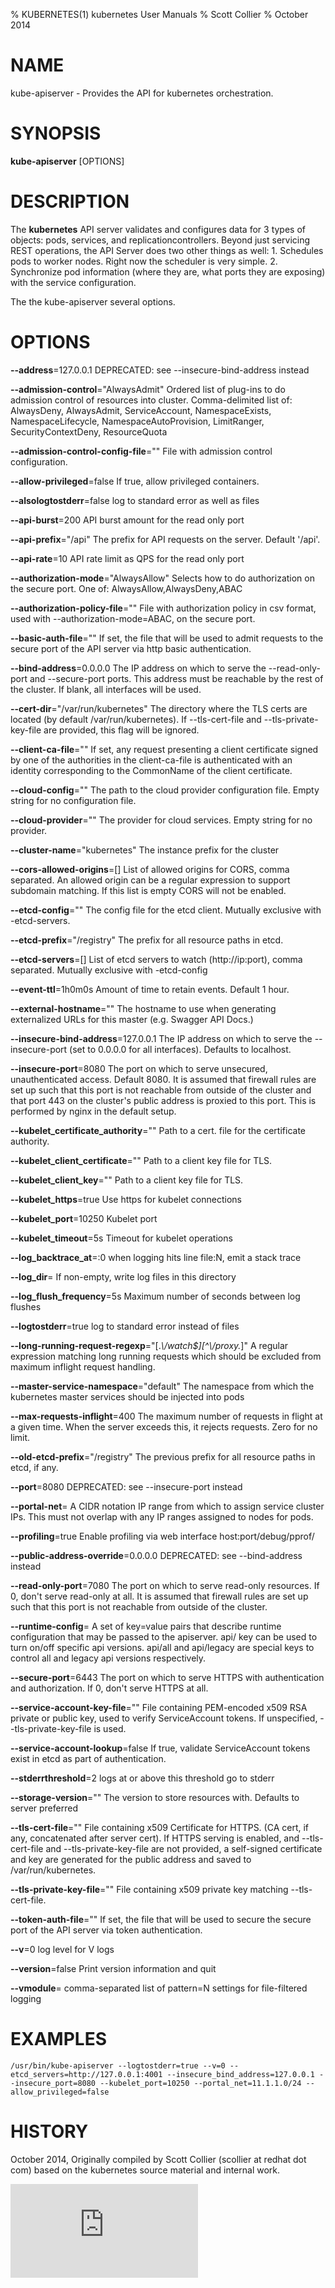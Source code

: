 % KUBERNETES(1) kubernetes User Manuals
% Scott Collier
% October 2014
# NAME
kube-apiserver \- Provides the API for kubernetes orchestration.

# SYNOPSIS
**kube-apiserver** [OPTIONS]

# DESCRIPTION

The **kubernetes** API server validates and configures data for 3 types of objects: pods, services, and replicationcontrollers. Beyond just servicing REST operations, the API Server does two other things as well: 1. Schedules pods to worker nodes. Right now the scheduler is very simple. 2. Synchronize pod information (where they are, what ports they are exposing) with the service configuration.

The the kube-apiserver several options.

# OPTIONS
**--address**=127.0.0.1
	DEPRECATED: see --insecure-bind-address instead

**--admission-control**="AlwaysAdmit"
	Ordered list of plug-ins to do admission control of resources into cluster. Comma-delimited list of: AlwaysDeny, AlwaysAdmit, ServiceAccount, NamespaceExists, NamespaceLifecycle, NamespaceAutoProvision, LimitRanger, SecurityContextDeny, ResourceQuota

**--admission-control-config-file**=""
	File with admission control configuration.

**--allow-privileged**=false
	If true, allow privileged containers.

**--alsologtostderr**=false
	log to standard error as well as files

**--api-burst**=200
	API burst amount for the read only port

**--api-prefix**="/api"
	The prefix for API requests on the server. Default '/api'.

**--api-rate**=10
	API rate limit as QPS for the read only port

**--authorization-mode**="AlwaysAllow"
	Selects how to do authorization on the secure port.  One of: AlwaysAllow,AlwaysDeny,ABAC

**--authorization-policy-file**=""
	File with authorization policy in csv format, used with --authorization-mode=ABAC, on the secure port.

**--basic-auth-file**=""
	If set, the file that will be used to admit requests to the secure port of the API server via http basic authentication.

**--bind-address**=0.0.0.0
	The IP address on which to serve the --read-only-port and --secure-port ports. This address must be reachable by the rest of the cluster. If blank, all interfaces will be used.

**--cert-dir**="/var/run/kubernetes"
	The directory where the TLS certs are located (by default /var/run/kubernetes). If --tls-cert-file and --tls-private-key-file are provided, this flag will be ignored.

**--client-ca-file**=""
	If set, any request presenting a client certificate signed by one of the authorities in the client-ca-file is authenticated with an identity corresponding to the CommonName of the client certificate.

**--cloud-config**=""
	The path to the cloud provider configuration file.  Empty string for no configuration file.

**--cloud-provider**=""
	The provider for cloud services.  Empty string for no provider.

**--cluster-name**="kubernetes"
	The instance prefix for the cluster

**--cors-allowed-origins**=[]
	List of allowed origins for CORS, comma separated.  An allowed origin can be a regular expression to support subdomain matching.  If this list is empty CORS will not be enabled.

**--etcd-config**=""
	The config file for the etcd client. Mutually exclusive with -etcd-servers.

**--etcd-prefix**="/registry"
	The prefix for all resource paths in etcd.

**--etcd-servers**=[]
	List of etcd servers to watch (http://ip:port), comma separated. Mutually exclusive with -etcd-config

**--event-ttl**=1h0m0s
	Amount of time to retain events. Default 1 hour.

**--external-hostname**=""
	The hostname to use when generating externalized URLs for this master (e.g. Swagger API Docs.)

**--insecure-bind-address**=127.0.0.1
	The IP address on which to serve the --insecure-port (set to 0.0.0.0 for all interfaces). Defaults to localhost.

**--insecure-port**=8080
	The port on which to serve unsecured, unauthenticated access. Default 8080. It is assumed that firewall rules are set up such that this port is not reachable from outside of the cluster and that port 443 on the cluster's public address is proxied to this port. This is performed by nginx in the default setup.

**--kubelet_certificate_authority**=""
	Path to a cert. file for the certificate authority.

**--kubelet_client_certificate**=""
	Path to a client key file for TLS.

**--kubelet_client_key**=""
	Path to a client key file for TLS.

**--kubelet_https**=true
	Use https for kubelet connections

**--kubelet_port**=10250
	Kubelet port

**--kubelet_timeout**=5s
	Timeout for kubelet operations

**--log_backtrace_at**=:0
	when logging hits line file:N, emit a stack trace

**--log_dir**=
	If non-empty, write log files in this directory

**--log_flush_frequency**=5s
	Maximum number of seconds between log flushes

**--logtostderr**=true
	log to standard error instead of files

**--long-running-request-regexp**="[.*\\/watch$][^\\/proxy.*]"
	A regular expression matching long running requests which should be excluded from maximum inflight request handling.

**--master-service-namespace**="default"
	The namespace from which the kubernetes master services should be injected into pods

**--max-requests-inflight**=400
	The maximum number of requests in flight at a given time.  When the server exceeds this, it rejects requests.  Zero for no limit.

**--old-etcd-prefix**="/registry"
	The previous prefix for all resource paths in etcd, if any.

**--port**=8080
	DEPRECATED: see --insecure-port instead

**--portal-net**=<nil>
	A CIDR notation IP range from which to assign service cluster IPs. This must not overlap with any IP ranges assigned to nodes for pods.

**--profiling**=true
	Enable profiling via web interface host:port/debug/pprof/

**--public-address-override**=0.0.0.0
	DEPRECATED: see --bind-address instead

**--read-only-port**=7080
	The port on which to serve read-only resources. If 0, don't serve read-only at all. It is assumed that firewall rules are set up such that this port is not reachable from outside of the cluster.

**--runtime-config**=
	A set of key=value pairs that describe runtime configuration that may be passed to the apiserver. api/<version> key can be used to turn on/off specific api versions. api/all and api/legacy are special keys to control all and legacy api versions respectively.

**--secure-port**=6443
	The port on which to serve HTTPS with authentication and authorization. If 0, don't serve HTTPS at all.

**--service-account-key-file**=""
	File containing PEM-encoded x509 RSA private or public key, used to verify ServiceAccount tokens. If unspecified, --tls-private-key-file is used.

**--service-account-lookup**=false
	If true, validate ServiceAccount tokens exist in etcd as part of authentication.

**--stderrthreshold**=2
	logs at or above this threshold go to stderr

**--storage-version**=""
	The version to store resources with. Defaults to server preferred

**--tls-cert-file**=""
	File containing x509 Certificate for HTTPS.  (CA cert, if any, concatenated after server cert). If HTTPS serving is enabled, and --tls-cert-file and --tls-private-key-file are not provided, a self-signed certificate and key are generated for the public address and saved to /var/run/kubernetes.

**--tls-private-key-file**=""
	File containing x509 private key matching --tls-cert-file.

**--token-auth-file**=""
	If set, the file that will be used to secure the secure port of the API server via token authentication.

**--v**=0
	log level for V logs

**--version**=false
	Print version information and quit

**--vmodule**=
	comma-separated list of pattern=N settings for file-filtered logging

# EXAMPLES
```
/usr/bin/kube-apiserver --logtostderr=true --v=0 --etcd_servers=http://127.0.0.1:4001 --insecure_bind_address=127.0.0.1 --insecure_port=8080 --kubelet_port=10250 --portal_net=11.1.1.0/24 --allow_privileged=false
```

# HISTORY
October 2014, Originally compiled by Scott Collier (scollier at redhat dot com) based
 on the kubernetes source material and internal work.


[![Analytics](https://kubernetes-site.appspot.com/UA-36037335-10/GitHub/docs/man/kube-apiserver.1.md?pixel)]()
